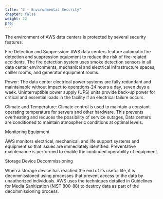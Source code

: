 ```yaml
---
title: "2 - Environmental Security"
chapter: false
weight: 22
pre: 
---
```


The environment of AWS data centers is protected by several security features. 

Fire Detection and Suppression:
AWS data centers feature automatic fire detection and suppression equipment to reduce the risk of fire-related accidents. The fire detection system uses smoke detection sensors in all data center environments, mechanical and electrical infrastructure spaces, chiller rooms, and generator equipment rooms. 

Power:
The data center electrical power systems are fully redundant and maintainable without impact to operations-24 hours a day, seven days a week. Uninterruptible power supply (UPS) units provide back-up power for critical and essential loads in the facility if an electrical failure occurs. 

Climate and Temperature: 
Climate control is used to maintain a constant operating temperature for servers and other hardware. This prevents overheating and reduces the possibility of service outages, Data centers are conditioned to maintain atmospheric conditions at optimal levels.

Monitoring Equipment

AWS monitors electrical, mechanical, and life support systems and equipment so that issues are immediately identified. Preventative maintenance is performed to enable the continued operability of equipment.

Storage Device Decommissioning

When a storage device has reached the end of its useful life, it is decommissioned using processes that prevent access to the data by unauthorized individuals. AWS uses the techniques detailed in Guidelines for Media Sanitization (NIST 800-88) to destroy data as part of the decommissioning process. 



